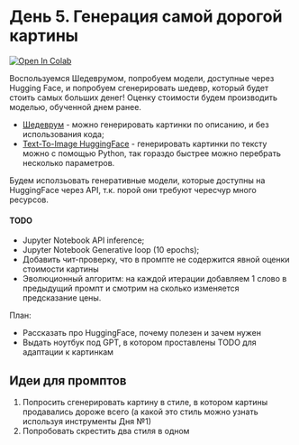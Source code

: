 # День 5. Генерация самой дорогой картины
[![Open In Colab](https://colab.research.google.com/assets/colab-badge.svg)](https://colab.research.google.com/drive/1xXDgiXnyrp6rgYiDLISNmelksSbr4HBV?usp=sharing)

Воспользуемся Шедеврумом, попробуем модели, доступные через Hugging Face, и попробуем сгенерировать шедевр, который будет стоить самых больших денег! Оценку стоимости будем производить моделью, обученной днем ранее.
* [Шедеврум](https://shedevrum.ai/) - можно генерировать картинки по описанию, и без использования кода;
* [Text-To-Image HuggingFace](https://huggingface.co/models?pipeline_tag=text-to-image&sort=trending) - генерировать картинки по тексту можно с помощью Python, так гораздо быстрее можно перебрать несколько параметров.

Будем исползьовать генеративные модели, которые доступны на HuggingFace через API, т.к. порой они требуют чересчур много ресурсов.

#### TODO
* Jupyter Notebook API inference;
* Jupyter Notebook Generative loop (10 epochs);
* Добавить чит-проверку, что в промпте не содержится явной оценки стоимости картины
* Эволюционный алгоритм: на каждой итерации добавляем 1 слово в предыдущий промпт и смотрим на сколько изменяется предсказание цены.

План:
* Рассказать про HuggingFace, почему полезен и зачем нужен
* Выдать ноутбук под GPT, в котором проставлены TODO для адаптации к картинкам

## Идеи для промптов
1. Попросить сгенерировать картину в стиле, в котором картины продавались дороже всего (а какой это стиль можно узнать используя инструменты Дня №1)
2. Попробовать скрестить два стиля в одном